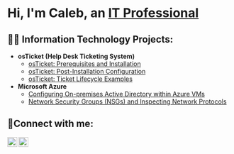 <h1>Hi, I'm Caleb, an <a href="https://linkedin.com/in/caleb-streight-6b20b32b6/">IT Professional</a></h1>

<h2>👨‍💻 Information Technology Projects:</h2>

- <b>osTicket (Help Desk Ticketing System)</b>
  - [osTicket: Prerequisites and Installation](https://github.com/calebstreight/osticket-prereqs)
  - [osTicket: Post-Installation Configuration](https://github.com/calebstreight/post-install-config)
  - [osTicket: Ticket Lifecycle Examples](https://github.com/calebstreight/ticket-lifecycle)
- <b>Microsoft Azure</b>
  - [Configuring On-premises Active Directory within Azure VMs](https://github.com/calebstreight/configure-ad)
  - [Network Security Groups (NSGs) and Inspecting Network Protocols](https://github.com/calebstreight/azure-network-protocols)

<h2>🤳Connect with me:</h2>

[<img align="left" alt="Caleb | LinkedIn" width="22px" src="https://cdn.jsdelivr.net/npm/simple-icons@v3/icons/linkedin.svg" />][linkedin]
[<img align="left" alt="Caleb | Instagram" width="22px" src="https://cdn.jsdelivr.net/npm/simple-icons@v3/icons/instagram.svg" />][instagram]

[instagram]: https://www.instagram.com/calebstreight/
[linkedin]: https://linkedin.com/in/caleb-streight-6b20b32b6/
